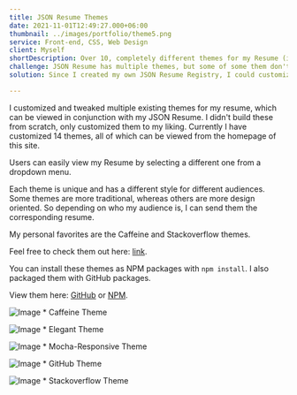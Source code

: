 ```yaml
---
title: JSON Resume Themes
date: 2021-11-01T12:49:27.000+06:00
thumbnail: ../images/portfolio/theme5.png
service: Front-end, CSS, Web Design
client: Myself
shortDescription: Over 10, completely different themes for my Resume (in JSON).
challenge: JSON Resume has multiple themes, but some of some them don't work or look the way I want them to.
solution: Since I created my own JSON Resume Registry, I could customize my own themes for my JSON Resume.

---
```


I customized and tweaked multiple existing themes for my resume, which can be viewed in conjunction with my JSON Resume. I didn't build these from scratch, only customized them to my liking. Currently I have customized 14 themes, all of which can be viewed from the homepage of this site.

Users can easily view my Resume by selecting a different one from a dropdown menu. 

Each theme is unique and has a different style for different audiences. Some themes are more traditional, whereas others are more design oriented. So depending on who my audience is, I can send them the corresponding resume.

My personal favorites are the Caffeine and Stackoverflow themes.

Feel free to check them out here: [link](https://anthonydellavecchia.com).

You can install these themes as NPM packages with `npm install`. I also packaged them with GitHub packages.

View them here: [GitHub](https://github.com/anthonyjdella?tab=packages) or [NPM](https://www.npmjs.com/~anthonyjdella).

![Image](/images/portfolio/theme1.png)
    * Caffeine Theme

![Image](/images/portfolio/theme2.png)
    * Elegant Theme

![Image](/images/portfolio/theme3.png)
    * Mocha-Responsive Theme

![Image](/images/portfolio/theme4.png)
    * GitHub Theme

![Image](/images/portfolio/theme5.png)
    * Stackoverflow Theme

